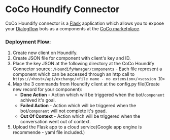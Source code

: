 # CoCo Houndify Connector

CoCo Houndify connector is a [Flask](http://flask.palletsprojects.com/en/1.1.x/ "Flask") application which allows you to expose your [Dialogflow](https://www.houndify.com/ "houndify") bots as a components at the [CoCo marketplace](https://marketplace.conversationalcomponents.com/ "CoCo marketplace").

### Deployment Flow:

1. Create new client on Houndify.
2. Create JSON file for component with client's key and ID.
3. Place the key JSON at the following directory at the CoCo Houndify Connector source:
`/HoundifyManager/components` - Each file represent a component which can be accessed through an http call to` https://<host>/api/exchange/<file name - no extension>/<session ID>`
4. Map the 3 commands from Houndify client at the config.py file(Create new
record for your component):
	- **Done Action** - Action which will be triggered when the bot/`component` achived it's goal.
	- **Failed Action** - Action which will be triggered when the bot/`component` will not complete it's goad.
	- **Out Of Context** - Action which will be triggered when the conversation went out of context.
5. Upload the Flask app to a cloud service(Google app engine is recommende - yaml file included.)



